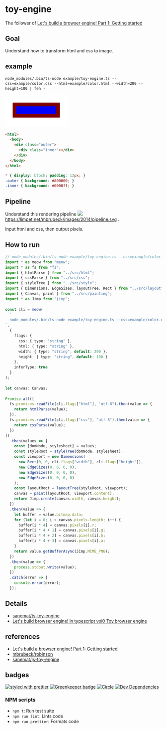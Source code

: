# toy-engine

The follower of [Let's build a browser engine! Part 1: Getting started](https://limpet.net/mbrubeck/2014/08/08/toy-layout-engine-1.html)

## Goal

Understand how to transform html and css to image.


## example

```
node_modules/.bin/ts-node example/toy-engine.ts --css=example/color.css --html=example/color.html --width=200 --height=100 | feh -
```

![generated image](./example/result.png)

```html
<html>
  <body>
    <div class="outer">
      <div class="inner"></div>
    </div>
  </body>
</html>
```

```css
* { display: block; padding: 12px; }
.outer { background: #800000; }
.inner { background: #0000ff; }
```

## Pipeline

Understand this rendering pipeline <img src="https://limpet.net/mbrubeck/images/2014/pipeline.svg"> https://limpet.net/mbrubeck/images/2014/pipeline.svg .

Input html and css, then output pixels.

## How to run

```typescript
// node_modules/.bin/ts-node example/toy-engine.ts --css=example/color.css --html=example/color.html --width=200 --height=100 | feh -
import * as meow from "meow";
import * as fs from "fs";
import { htmlParse } from "../src/html";
import { cssParse } from "../src/css";
import { styleTree } from "../src/style";
import { Dimensions, EdgeSizes, layoutTree, Rect } from "../src/layout";
import { Canvas, paint } from "../src/painting";
import * as Jimp from "jimp";

const cli = meow(
  `
  node_modules/.bin/ts-node example/toy-engine.ts --css=example/color.css --html=example/color.html --width=200 --height=100 | feh -
`,
  {
    flags: {
      css: { type: "string" },
      html: { type: "string" },
      width: { type: "string", default: 200 },
      height: { type: "string", default: 100 }
    },
    inferType: true
  }
);

let canvas: Canvas;

Promise.all([
  fs.promises.readFile(cli.flags["html"], "utf-8").then(value => {
    return htmlParse(value);
  }),
  fs.promises.readFile(cli.flags["css"], "utf-8").then(value => {
    return cssParse(value);
  })
])
  .then(values => {
    const [domNode, stylesheet] = values;
    const styleRoot = styleTree(domNode, stylesheet);
    const viewport = new Dimensions(
      new Rect(0, 0, cli.flags["width"], cli.flags["height"]),
      new EdgeSizes(0, 0, 0, 0),
      new EdgeSizes(0, 0, 0, 0),
      new EdgeSizes(0, 0, 0, 0)
    );
    const layoutRoot = layoutTree(styleRoot, viewport);
    canvas = paint(layoutRoot, viewport.content);
    return Jimp.create(canvas.width, canvas.height);
  })
  .then(value => {
    let buffer = value.bitmap.data;
    for (let i = 0; i < canvas.pixels.length; i++) {
      buffer[i * 4] = canvas.pixels[i].r;
      buffer[i * 4 + 1] = canvas.pixels[i].g;
      buffer[i * 4 + 2] = canvas.pixels[i].b;
      buffer[i * 4 + 3] = canvas.pixels[i].a;
    }
    return value.getBufferAsync(Jimp.MIME_PNG);
  })
  .then(value => {
    process.stdout.write(value);
  })
  .catch(error => {
    console.error(error);
  });
```

## Details

- [sanemat/ts-toy-engine](https://github.com/sanemat/ts-toy-engine)
- [Let's build browser engine! in typescript vol0 Toy browser engine](https://dev.to/sanemat/let-s-build-browser-engine-in-typescript-vol0-toy-browser-engine-egm)


## references

- [Let's build a browser engine! Part 1: Getting started](https://limpet.net/mbrubeck/2014/08/08/toy-layout-engine-1.html)
- [mbrubeck/robinson](https://github.com/mbrubeck/robinson)
- [sanemat/js-toy-engine](https://github.com/sanemat/js-toy-engine)

## badges

[![styled with prettier](https://img.shields.io/badge/styled_with-prettier-ff69b4.svg)](https://github.com/prettier/prettier)
[![Greenkeeper badge](https://badges.greenkeeper.io/sanemat/ts-toy-engine.svg)](https://greenkeeper.io/)
[![Circle](https://img.shields.io/circleci/project/github/sanemat/ts-toy-engine/master.svg)](https://circleci.com/gh/sanemat/ts-toy-engine)
[![Dev Dependencies](https://david-dm.org/sanemat/ts-toy-engine/dev-status.svg)](https://david-dm.org/sanemat/ts-toy-engine?type=dev)

### NPM scripts

 - `npm t`: Run test suite
 - `npm run lint`: Lints code
 - `npm run prettier`: Formats code
